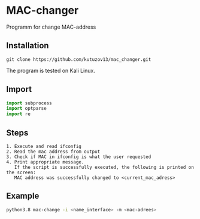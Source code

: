 # MAC-changer
Programm for change MAC-address 

## Installation

```
git clone https://github.com/kutuzov13/mac_changer.git
```

The program is tested on Kali Linux.


## Import

```python
import subprocess
import optparse
import re
```
## Steps
```text
1. Execute and read ifconfig
2. Read the mac address from output
3. Check if MAC in ifconfig is what the user requested
4. Print appropriate message.
   If the script is successfully executed, the following is printed on the screen:
   MAC address was successfully changed to <current_mac_adress>
```

## Example
```bash
python3.8 mac-change -i <name_interface> -m <mac-adrees>
```

